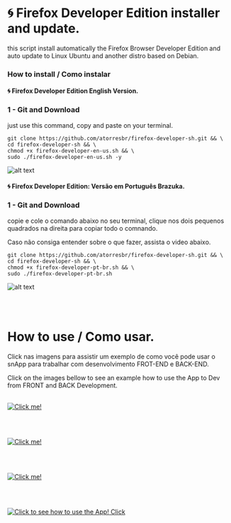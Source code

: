 # 🌀 Firefox Developer Edition installer and update.
this script install automatically the Firefox Browser Developer Edition and auto update to Linux Ubuntu and another distro based on Debian.

###  How to install / Como instalar

####  🌀 Firefox Developer Edition English Version.

### 1 - Git and  Download 
just use this command, copy and paste on your terminal.

```
git clone https://github.com/atorresbr/firefox-developer-sh.git && \
cd firefox-developer-sh && \
chmod +x firefox-developer-en-us.sh && \
sudo ./firefox-developer-en-us.sh -y
```

![alt text](https://github.com/atorresbr/firefox-developer-sh/blob/main/img/firefox-developer-edition-installer-and-update-to-linux.jpg)


#### 🌀 Firefox Developer Edition:  Versão em Português Brazuka.

### 1 - Git and  Download 
 copie e cole o comando abaixo no seu terminal, clique nos dois pequenos quadrados na direita para copiar todo o comnando.

 Caso não consiga entender sobre o que fazer, assista o video abaixo.

```
git clone https://github.com/atorresbr/firefox-developer-sh.git && \
cd firefox-developer-sh && \
chmod +x firefox-developer-pt-br.sh && \
sudo ./firefox-developer-pt-br.sh
```
![alt text](https://github.com/atorresbr/firefox-developer-sh/blob/main/img/base-fire-fox-sirius.jpg)

<br><br>

# How to use / Como usar. 

Click nas imagens para assistir um exemplo de como você pode usar o snApp para trabalhar com desenvolvimento FROT-END e BACK-END.

Click on the images bellow to see an example how to use the App to Dev from FRONT and BACK Development.

<br>

<a href="https://www.facebook.com/torresdigital/videos/1370285286677688">
  <img src="https://github.com/atorresbr/firefox-developer-sh/blob/main/img/01-firefox-dev.jpg" alt="Click me!" />
</a>

<br><br>

<a href="https://www.facebook.com/torresdigital/videos/1370285286677688">
  <img src="https://github.com/atorresbr/firefox-developer-sh/blob/main/img/02-firefox-dev.jpg" alt="Click me!" />
</a>

<br><br>

<a href="https://www.facebook.com/torresdigital/videos/1370285286677688">
  <img src="https://github.com/atorresbr/firefox-developer-sh/blob/main/img/03-firefox-dev.jpg" alt="Click me!" />
</a>


<br><br>

<a href="https://www.facebook.com/torresdigital/videos/1370285286677688">
  <img src="https://github.com/atorresbr/firefox-developer-sh/blob/main/img/04-firefox-dev.jpg" alt="Click to see how to use the App!" /> Click <br>
</a>

<br><br>

